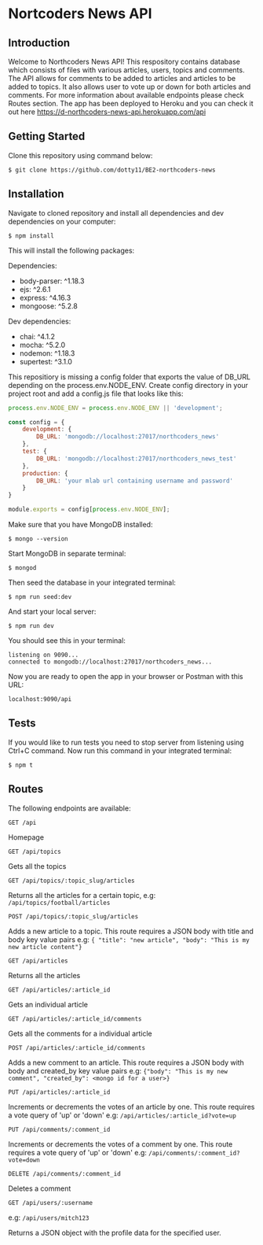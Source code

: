 # Nortcoders News API

## Introduction

Welcome to Northcoders News API! This respository contains database which consists of files with various articles, users, topics and comments. The API allows for comments to be added to articles and articles to be added to topics. It also allows user to vote up or down for both articles and comments. For more information about available endpoints please check Routes section. The app has been deployed to Heroku and you can check it out here https://d-northcoders-news-api.herokuapp.com/api

## Getting Started

Clone this repository using command below:

`$ git clone https://github.com/dotty11/BE2-northcoders-news`

## Installation

Navigate to cloned repository and install all dependencies and dev dependencies on your computer:

`$ npm install`

This will install the following packages:


Dependencies:
* body-parser: ^1.18.3
* ejs: ^2.6.1
* express: ^4.16.3
* mongoose: ^5.2.8

Dev dependencies:
* chai: ^4.1.2
* mocha: ^5.2.0
* nodemon: ^1.18.3
* supertest: ^3.1.0

This repositiory is missing a config folder that exports the value of DB_URL depending on the process.env.NODE_ENV. Create config directory in your project root and add a config.js file that looks like this:

```javascript
process.env.NODE_ENV = process.env.NODE_ENV || 'development';

const config = {
    development: {
        DB_URL: 'mongodb://localhost:27017/northcoders_news'
    },
    test: {
        DB_URL: 'mongodb://localhost:27017/northcoders_news_test'
    },
    production: {
        DB_URL: 'your mlab url containing username and password'
    }
}

module.exports = config[process.env.NODE_ENV];
```

Make sure that you have MongoDB installed:

`$ mongo --version`

Start MongoDB in separate terminal:

`$ mongod`

Then seed the database in your integrated terminal:

`$ npm run seed:dev`

And start your local server:

`$ npm run dev`

You should see this in your terminal: 

```
listening on 9090...
connected to mongodb://localhost:27017/northcoders_news...
```

Now you are ready to open the app in your browser or Postman with this URL:

`localhost:9090/api`

## Tests

If you would like to run tests you need to stop server from listening using Ctrl+C command.
Now run this command in your integrated terminal:

`$ npm t`

## Routes

The following endpoints are available:

```http
GET /api
```
Homepage


```http
GET /api/topics
```

Gets all the topics

```http
GET /api/topics/:topic_slug/articles
```

Returns all the articles for a certain topic, e.g: `/api/topics/football/articles`

```http
POST /api/topics/:topic_slug/articles
```

Adds a new article to a topic. This route requires a JSON body with title and body key value pairs
e.g: `{ "title": "new article", "body": "This is my new article content"}`

```http
GET /api/articles
```

Returns all the articles

```http
GET /api/articles/:article_id
```

Gets an individual article

```http
GET /api/articles/:article_id/comments
```

Gets all the comments for a individual article

```http
POST /api/articles/:article_id/comments
```

Adds a new comment to an article. This route requires a JSON body with body and created_by key value pairs
e.g: `{"body": "This is my new comment", "created_by": <mongo id for a user>}`

```http
PUT /api/articles/:article_id
```

Increments or decrements the votes of an article by one. This route requires a vote query of 'up' or 'down'
e.g: `/api/articles/:article_id?vote=up`

```http
PUT /api/comments/:comment_id
```

Increments or decrements the votes of a comment by one. This route requires a vote query of 'up' or 'down'
e.g: `/api/comments/:comment_id?vote=down`

```http
DELETE /api/comments/:comment_id
```

Deletes a comment

```http
GET /api/users/:username
```

e.g: `/api/users/mitch123`

Returns a JSON object with the profile data for the specified user.


